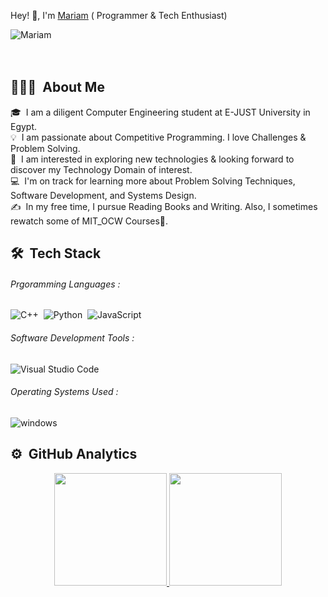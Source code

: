 
Hey! 👋, I'm [Mariam](https://linkedin.com/in/mariam-ayman-9018591b7) ( Programmer & Tech Enthusiast)

<div align="">
  <img src="https://komarev.com/ghpvc/?username=MariamAmy&label=Profile%20views&color=0e75b6&style=flat" alt="Mariam" />
</div>

<br />
<br />

## 👨🏻‍💻 &nbsp;About Me

🎓 &nbsp;I am a diligent Computer Engineering student at E-JUST University in Egypt.\
💡 &nbsp;I am passionate about Competitive Programming. I love Challenges & Problem Solving.\
🌱 &nbsp;I am interested in exploring new technologies & looking forward to discover my Technology Domain of interest.\
💻 &nbsp;I'm on track for learning more about Problem Solving Techniques, Software Development, and Systems Design.\
✍️ &nbsp;In my free time, I pursue Reading Books and Writing. Also, I sometimes rewatch some of MIT_OCW Courses👀.




## 🛠 &nbsp;Tech Stack

###### Prgoramming Languages :
![C++](https://img.shields.io/badge/-C++-05122A?style=flat&logo=C%2B%2B&logoColor=00599C)&nbsp;
![Python](https://img.shields.io/badge/-python-05122A?style=flat&logo=python&logoColor=FFA)&nbsp;
![JavaScript](https://img.shields.io/badge/-JavaScript-05122A?style=flat&logo=javascript)&nbsp;


###### Software Development Tools :
![Visual Studio Code](https://img.shields.io/badge/-Visual%20Studio%20Code-05122A?style=flat&logo=visual-studio-code&logoColor=007ACC)&nbsp;


###### Operating Systems Used :
![windows](https://img.shields.io/badge/-windows-05122A?style=flat&logo=windows)

## ⚙️ &nbsp;GitHub Analytics

<p align="center">
<a href="https://github.com/MariamAmy">
  <img height="180em" src="https://github-readme-stats-eight-theta.vercel.app/api?username=MariamAmy&show_icons=true&theme=algolia&include_all_commits=true&count_private=true"/>
  <img height="180em" src="https://github-readme-stats-eight-theta.vercel.app/api/top-langs/?username=MariamAmy&layout=compact&langs_count=8&theme=algolia"/>
</a>
</p>




